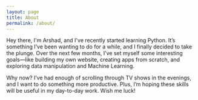 ```yaml
---
layout: page
title: About
permalink: /about/
---
```


Hey there, I'm Arshad, and I've recently started learning Python. It’s something I’ve been wanting to do for a while, and I finally decided to take the plunge. Over the next few months, I’ve set myself some interesting goals—like building my own website, creating apps from scratch, and exploring data manipulation and Machine Learning.

Why now? I’ve had enough of scrolling through TV shows in the evenings, and I want to do something more productive. Plus, I’m hoping these skills will be useful in my day-to-day work. Wish me luck!


[jekyll-organization]: https://github.com/jekyll
